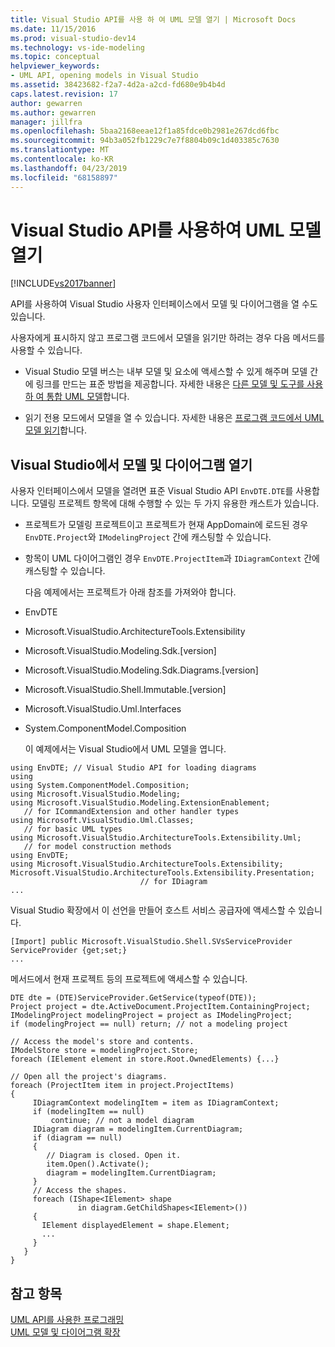 ```yaml
---
title: Visual Studio API를 사용 하 여 UML 모델 열기 | Microsoft Docs
ms.date: 11/15/2016
ms.prod: visual-studio-dev14
ms.technology: vs-ide-modeling
ms.topic: conceptual
helpviewer_keywords:
- UML API, opening models in Visual Studio
ms.assetid: 38423682-f2a7-4d2a-a2cd-fd680e9b4b4d
caps.latest.revision: 17
author: gewarren
ms.author: gewarren
manager: jillfra
ms.openlocfilehash: 5baa2168eeae12f1a85fdce0b2981e267dcd6fbc
ms.sourcegitcommit: 94b3a052fb1229c7e7f8804b09c1d403385c7630
ms.translationtype: MT
ms.contentlocale: ko-KR
ms.lasthandoff: 04/23/2019
ms.locfileid: "68158897"
---
```

# <a name="open-a-uml-model-by-using-the-visual-studio-api"></a>Visual Studio API를 사용하여 UML 모델 열기
[!INCLUDE[vs2017banner](../includes/vs2017banner.md)]

API를 사용하여 Visual Studio 사용자 인터페이스에서 모델 및 다이어그램을 열 수도 있습니다.  
  
 사용자에게 표시하지 않고 프로그램 코드에서 모델을 읽기만 하려는 경우 다음 메서드를 사용할 수 있습니다.  
  
- Visual Studio 모델 버스는 내부 모델 및 요소에 액세스할 수 있게 해주며 모델 간에 링크를 만드는 표준 방법을 제공합니다. 자세한 내용은 [다른 모델 및 도구를 사용 하 여 통합 UML 모델](../modeling/integrate-uml-models-with-other-models-and-tools.md)합니다.  
  
- 읽기 전용 모드에서 모델을 열 수 있습니다. 자세한 내용은 [프로그램 코드에서 UML 모델 읽기](../modeling/read-a-uml-model-in-program-code.md)합니다.  
  
## <a name="Showing"></a> Visual Studio에서 모델 및 다이어그램 열기  
 사용자 인터페이스에서 모델을 열려면 표준 Visual Studio API `EnvDTE.DTE`를 사용합니다. 모델링 프로젝트 항목에 대해 수행할 수 있는 두 가지 유용한 캐스트가 있습니다.  
  
- 프로젝트가 모델링 프로젝트이고 프로젝트가 현재 AppDomain에 로드된 경우 `EnvDTE.Project`와 `IModelingProject` 간에 캐스팅할 수 있습니다.  
  
- 항목이 UML 다이어그램인 경우 `EnvDTE.ProjectItem`과 `IDiagramContext` 간에 캐스팅할 수 있습니다.  
  
  다음 예제에서는 프로젝트가 아래 참조를 가져와야 합니다.  
  
- EnvDTE  
  
- Microsoft.VisualStudio.ArchitectureTools.Extensibility  
  
- Microsoft.VisualStudio.Modeling.Sdk.[version]  
  
- Microsoft.VisualStudio.Modeling.Sdk.Diagrams.[version]  
  
- Microsoft.VisualStudio.Shell.Immutable.[version]  
  
- Microsoft.VisualStudio.Uml.Interfaces  
  
- System.ComponentModel.Composition  
  
  이 예제에서는 Visual Studio에서 UML 모델을 엽니다.  
  
```  
using EnvDTE; // Visual Studio API for loading diagrams  
using   
using System.ComponentModel.Composition;  
using Microsoft.VisualStudio.Modeling;   
using Microsoft.VisualStudio.Modeling.ExtensionEnablement;    
   // for ICommandExtension and other handler types  
using Microsoft.VisualStudio.Uml.Classes;   
   // for basic UML types  
using Microsoft.VisualStudio.ArchitectureTools.Extensibility.Uml;  
   // for model construction methods  
using EnvDTE;  
using Microsoft.VisualStudio.ArchitectureTools.Extensibility;  
Microsoft.VisualStudio.ArchitectureTools.Extensibility.Presentation;   
                             // for IDiagram   
...  
```  
  
 Visual Studio 확장에서 이 선언을 만들어 호스트 서비스 공급자에 액세스할 수 있습니다.  
  
```  
[Import] public Microsoft.VisualStudio.Shell.SVsServiceProvider ServiceProvider {get;set;}  
...  
```  
  
 메서드에서 현재 프로젝트 등의 프로젝트에 액세스할 수 있습니다.  
  
```  
DTE dte = (DTE)ServiceProvider.GetService(typeof(DTE));  
Project project = dte.ActiveDocument.ProjectItem.ContainingProject;  
IModelingProject modelingProject = project as IModelingProject;  
if (modelingProject == null) return; // not a modeling project  
  
// Access the model's store and contents.  
IModelStore store = modelingProject.Store;  
foreach (IElement element in store.Root.OwnedElements) {...}  
  
// Open all the project's diagrams.  
foreach (ProjectItem item in project.ProjectItems)  
{   
     IDiagramContext modelingItem = item as IDiagramContext;  
     if (modelingItem == null)  
         continue; // not a model diagram  
     IDiagram diagram = modelingItem.CurrentDiagram;  
     if (diagram == null)  
     {  
        // Diagram is closed. Open it.  
        item.Open().Activate();  
        diagram = modelingItem.CurrentDiagram;  
     }  
     // Access the shapes.  
     foreach (IShape<IElement> shape   
               in diagram.GetChildShapes<IElement>())  
     {  
       IElement displayedElement = shape.Element;  
       ...  
     }  
   }  
}   
```  
  
## <a name="see-also"></a>참고 항목  
 [UML API를 사용한 프로그래밍](../modeling/programming-with-the-uml-api.md)   
 [UML 모델 및 다이어그램 확장](../modeling/extend-uml-models-and-diagrams.md)
